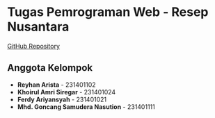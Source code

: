# Tugas Pemrograman Web - Resep Nusantara

[GitHub Repository](https://github.com/goncang1512/TugasPemwebKulinerNusantara)

## Anggota Kelompok

- **Reyhan Arista** - 231401102
- **Khoirul Amri Siregar** - 231401024
- **Ferdy Ariyansyah** - 231401021
- **Mhd. Goncang Samudera Nasution** - 231401111
